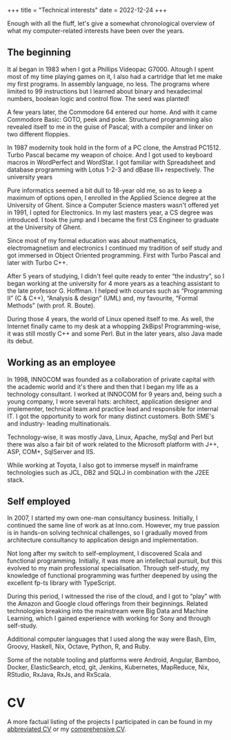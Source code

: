 +++
title = "Technical interests"
date = 2022-12-24
+++

Enough with all the fluff, let's give a somewhat chronological overview of what my computer-related interests have been over the years.

## The beginning

It al began in 1983 when I got a Phillips Videopac G7000. Altough I spent most of my time playing games on it, I also had a cartridge that let me make my first programs. In assembly language, no less. The programs where limited to 99 instructions but I learned about binary and hexadecimal numbers, boolean logic and control flow. The seed was planted!

A few years later, the Commodore 64 entered our home. And with it came Commodore Basic: GOTO, peek and poke. Structured programming also revealed itself to me in the guise of Pascal; with a compiler and linker on two different floppies.

In 1987 modernity took hold in the form of a PC clone, the Amstrad PC1512. Turbo Pascal became my weapon of choice. And I got used to keyboard macros in WordPerfect and WordStar. I got familiar with Spreadsheet and database programming with Lotus 1-2-3 and dBase III+ respectively.
The university years

Pure informatics seemed a bit dull to 18-year old me, so as to keep a maximum of options open, I enrolled in the Applied Science degree at the University of Ghent. Since a Computer Science masters wasn't offered yet in 1991, I opted for Electronics. In my last masters year, a CS degree was introduced. I took the jump and I became the first CS Engineer to graduate at the University of Ghent.

Since most of my formal education was about mathematics, electromagnetism and electronics I continued my tradition of self study and got immersed in Object Oriented programming. First with Turbo Pascal and later with Turbo C++.

After 5 years of studying, I didn't feel quite ready to enter “the industry”, so I began working at the university for 4 more years as a teaching assistant to the late professor G. Hoffman. I helped with courses such as “Programming II” (C & C++), “Analysis & design” (UML) and, my favourite, “Formal Methods” (with prof. R. Boute).

During those 4 years, the world of Linux opened itself to me. As well, the Internet finally came to my desk at a whopping 2kBips! Programming-wise, it was still mostly C++ and some Perl. But in the later years, also Java made its debut.

## Working as an employee

In 1998, INNOCOM was founded as a collaboration of private capital with the academic world and it's there and then that I began my life as a technology consultant. I worked at INNOCOM for 9 years and, being such a young company, I wore several hats: architect, application designer and implementer, technical team and practice lead and responsible for internal IT. I got the opportunity to work for many distinct customers. Both SME's and industry- leading multinationals.

Technology-wise, it was mostly Java, Linux, Apache, mySql and Perl but there was also a fair bit of work related to the Microsoft platform with J++, ASP, COM+, SqlServer and IIS.

While working at Toyota, I also got to immerse myself in mainframe technologies such as JCL, DB2 and SQLJ in combination with the J2EE stack.

## Self employed

In 2007, I started my own one-man consultancy business. Initially, I continued the same line of work as at Inno.com. However, my true passion is in hands-on solving technical challenges, so I gradually moved from architecture consultancy to application design and implementation.

Not long after my switch to self-employment, I discovered Scala and functional programming. Initially, it was more an intellectual pursuit, but this evolved to my main professional specialisation. Through self-study, my knowledge of functional programming was further deepened by using the excellent fp-ts library with TypeScript.

During this period, I witnessed the rise of the cloud, and I got to “play” with the Amazon and Google cloud offerings from their beginnings. Related technologies breaking into the mainstream were Big Data and Machine Learning, which I gained experience with working for Sony and through self-study.

Additional computer languages that I used along the way were Bash, Elm, Groovy, Haskell, Nix, Octave, Python, R, and Ruby.

Some of the notable tooling and platforms were Android, Angular, Bamboo, Docker, ElasticSearch, etcd, git, Jenkins, Kubernetes, MapReduce, Nix, RStudio, RxJava, RxJs, and RxScala.

# CV

A more factual listing of the projects I participated in can be found in my [abbreviated CV](/cv/cv_gpr_short_en.pdf) or my [comprehensive CV](/cv/cv_gpr_en.pdf).
